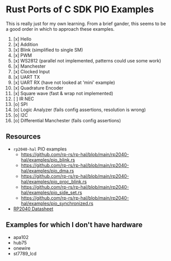 # Rust Ports of C SDK PIO Examples

This is really just for my own learning.  From a brief gander, this seems to be
a good order in which to approach these examples.

1. [x] Hello
1. [x] Addition
1. [x] Blink (simplified to single SM)
1. [x] PWM
1. [x] WS2812 (parallel not implemented, patterns could use some work)
1. [x] Manchester
1. [x] Clocked Input
1. [x] UART TX
1. [x] UART RX (have not looked at 'mini' example)
1. [x] Quadrature Encoder
1. [x] Square wave (fast & wrap not implemented)
1. [ ] IR NEC
1. [o] SPI
1. [o] Logic Analyzer (fails config assertions, resolution is wrong)
1. [o] I2C
1. [o] Differential Manchester (fails config assertions)

## Resources

- `rp2040-hal` PIO examples
    - <https://github.com/rp-rs/rp-hal/blob/main/rp2040-hal/examples/pio_blink.rs>
    - <https://github.com/rp-rs/rp-hal/blob/main/rp2040-hal/examples/pio_dma.rs>
    - <https://github.com/rp-rs/rp-hal/blob/main/rp2040-hal/examples/pio_proc_blink.rs>
    - <https://github.com/rp-rs/rp-hal/blob/main/rp2040-hal/examples/pio_side_set.rs>
    - <https://github.com/rp-rs/rp-hal/blob/main/rp2040-hal/examples/pio_synchronized.rs>
- [RP2040 Datasheet](https://datasheets.raspberrypi.com/rp2040/rp2040-datasheet.pdf)

## Examples for which I don't have hardware
- apa102
- hub75
- onewire
- st7789_lcd
